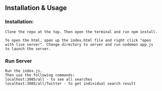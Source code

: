 ## Installation & Usage

### Installation:

    Clone the repo at the top. Then open the terminal and run npm install.

    To open the html, open up the index.html file and right click "open with live server". Change directory to server and run nodemon app.js to launch the server.

### Run Server
    Run the index.js.
    Then use the following commands:
    localhost:3005/all - to see all searches
    localhost:3005/all/Twitter - to get individual search result